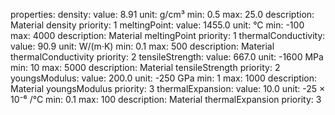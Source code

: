 properties:
  density:
    value: 8.91
    unit: g/cm³
    min: 0.5
    max: 25.0
    description: Material density
    priority: 1
  meltingPoint:
    value: 1455.0
    unit: °C
    min: -100
    max: 4000
    description: Material meltingPoint
    priority: 1
  thermalConductivity:
    value: 90.9
    unit: W/(m·K)
    min: 0.1
    max: 500
    description: Material thermalConductivity
    priority: 2
  tensileStrength:
    value: 667.0
    unit: -1600 MPa
    min: 10
    max: 5000
    description: Material tensileStrength
    priority: 2
  youngsModulus:
    value: 200.0
    unit: -250 GPa
    min: 1
    max: 1000
    description: Material youngsModulus
    priority: 3
  thermalExpansion:
    value: 10.0
    unit: -25 × 10⁻⁶ /°C
    min: 0.1
    max: 100
    description: Material thermalExpansion
    priority: 3
